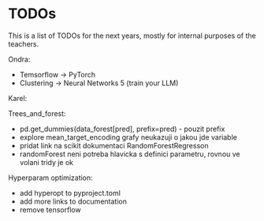 # TODOs
This is a list of TODOs for the next years, mostly for internal purposes of the teachers.
  
Ondra:
- Temsorflow -> PyTorch
- Clustering -> Neural Networks 5 (train your LLM)


Karel:

Trees_and_forest:
- pd.get_dummies(data_forest[pred], prefix=pred) - pouzit prefix
- explore mean_target_encoding grafy neukazuji o jakou jde variable
- pridat link na scikit dokumentaci RandomForestRegresson
- randomForest neni potreba hlavicka s definici parametru, rovnou ve volani tridy je ok

Hyperparam optimization:
- add hyperopt to pyproject.toml
- add more links to documentation
- remove tensorflow